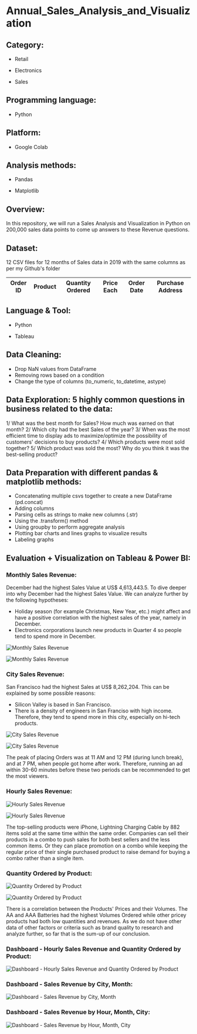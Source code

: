 # Annual_Sales_Analysis_and_Visualization

## Category:

- Retail

- Electronics

- Sales

## Programming language: 

- Python 

## Platform: 

- Google Colab

## Analysis methods: 

- Pandas

- Matplotlib

## Overview: 
In this repository, we will run a Sales Analysis and Visualization in Python on 200,000 sales data points to come up answers to these Revenue questions.

## Dataset: 

12 CSV files for 12 months of Sales data in 2019 with the same columns as per my Github's folder

| Order ID | Product | Quantity Ordered | Price Each | Order Date | Purchase Address | 
|-|-|-|-|-|-|

## Language & Tool:

- Python

- Tableau

## Data Cleaning:
- Drop NaN values from DataFrame
- Removing rows based on a condition
- Change the type of columns (to_numeric, to_datetime, astype)

## Data Exploration: 5 highly common questions in business related to the data:
1/ What was the best month for Sales? How much was earned on that month?
2/ Which city had the best Sales of the year?
3/ When was the most efficient time to display ads to maximize/optimize the possibility of customers' decisions to buy products?
4/ Which products were most sold together?
5/ Which product was sold the most? Why do you think it was the best-selling product?

## Data Preparation with different pandas & matplotlib methods:
- Concatenating multiple csvs together to create a new DataFrame (pd.concat)
- Adding columns
- Parsing cells as strings to make new columns (.str)
- Using the .transform() method
- Using groupby to perform aggregate analysis
- Plotting bar charts and lines graphs to visualize results
- Labeling graphs

## Evaluation + Visualization on Tableau & Power BI:

### Monthly Sales Revenue:

December had the highest Sales Value at US$ 4,613,443.5. To dive deeper into why December had the highest Sales Value. We can analyze further by the following hypotheses:
- Holiday season (for example Christmas, New Year, etc.) might affect and have a positive correlation with the highest sales of the year, namely in December.
- Electronics corporations launch new products in Quarter 4 so people tend to spend more in December.

![Monthly Sales Revenue](https://user-images.githubusercontent.com/70437668/138407880-8ea4baa1-391f-4bda-b097-b6389eaf9373.jpg)

![Monthly Sales Revenue](https://user-images.githubusercontent.com/70437668/138536531-b868be00-91b2-4beb-aaa5-2e4501da1124.jpg)

### City Sales Revenue:

San Francisco had the highest Sales at US$ 8,262,204. This can be explained by some possible reasons:
- Silicon Valley is based in San Francisco.
- There is a density of engineers in San Franciso with high income. Therefore, they tend to spend more in this city, especially on hi-tech products.

![City Sales Revenue](https://user-images.githubusercontent.com/70437668/138407848-a3714843-0cdb-4caf-8d01-56f6723e8783.jpg)

![City Sales Revenue](https://user-images.githubusercontent.com/70437668/138536533-55620432-18fd-4d57-ace3-020614fe73e3.jpg)

The peak of placing Orders was at 11 AM and 12 PM (during lunch break), and at 7 PM, when people got home after work. Therefore, running an ad within 30-60 minutes before these two periods can be recommended to get the most viewers.

### Hourly Sales Revenue:

![Hourly Sales Revenue](https://user-images.githubusercontent.com/70437668/138407897-70337ad5-a4bd-4b08-8f85-289137526390.jpg)

![Hourly Sales Revenue](https://user-images.githubusercontent.com/70437668/138536563-d9839a95-d0d7-4b75-bc90-ce51d882a88b.jpg)

The top-selling products were iPhone, Lightning Charging Cable by 882 items sold at the same time within the same order. Companies can sell their products in a combo to push sales for both best sellers and the less common items. Or they can place promotion on a combo while keeping the regular price of their single purchased product to raise demand for buying a combo rather than a single item.

### Quantity Ordered by Product:

![Quantity Ordered by Product](https://user-images.githubusercontent.com/70437668/138407928-7e718903-bd88-47db-a02e-5561266df826.jpg)

![Quantity Ordered by Product](https://user-images.githubusercontent.com/70437668/138536541-21ad08be-924e-419d-88b2-79b21f484a78.jpg)

There is a correlation between the Products' Prices and their Volumes. The AA and AAA Batteries had the highest Volumes Ordered while other pricey products had both low quantities and revenues. As we do not have other data of other factors or criteria such as brand quality to research and analyze further, so far that is the sum-up of our conclusion.

### Dashboard - Hourly Sales Revenue and Quantity Ordered by Product:

![Dashboard - Hourly Sales Revenue and Quantity Ordered by Product](https://user-images.githubusercontent.com/70437668/138407971-72e7c621-d985-45ea-b14c-10d51a1cb0fc.jpg)

### Dashboard - Sales Revenue by City, Month:

![Dashboard - Sales Revenue by City, Month](https://user-images.githubusercontent.com/70437668/138407981-5f467fc0-0edc-45ae-8b8d-00253b834bfb.jpg)

### Dashboard - Sales Revenue by Hour, Month, City:

![Dashboard - Sales Revenue by Hour, Month, City](https://user-images.githubusercontent.com/70437668/138407992-cf7f0826-b43f-4547-ab6a-5fa35bc9e742.jpg)

